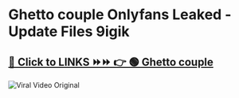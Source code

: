 
 # Ghetto couple Onlyfans Leaked - Update Files 9igik

## <h2><a href="https://clipsfans.com/Ghetto_couple&ref=git">🔗 Click to LINKS ⏩⏩ 👉 🟢 Ghetto couple </a></h2>

<a href="https://clipsfans.com/Ghetto_couple&ref=git" rel="nofollow" data-target="animated-image.originalLink"><img src="https://i.ibb.co.com/xMMVF88/686577567.gif" alt="Viral Video Original" style="max-width: 100%; display: inline-block;" data-target="animated-image.originalImage"></a>

